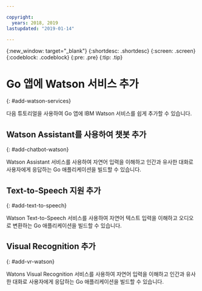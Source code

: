```yaml
---

copyright:
  years: 2018, 2019
lastupdated: "2019-01-14"

---
```


{:new_window: target="_blank"}
{:shortdesc: .shortdesc}
{:screen: .screen}
{:codeblock: .codeblock}
{:pre: .pre}
{:tip: .tip}

# Go 앱에 Watson 서비스 추가
{: #add-watson-services}

다음 튜토리얼을 사용하여 Go 앱에 IBM Watson 서비스를 쉽게 추가할 수 있습니다.

<!-- Need topic links once they are moved to the Watson repo. Add links to each section "For more information..." -->

## Watson Assistant를 사용하여 챗봇 추가
{: #add-chatbot-watson}

Watson Assistant 서비스를 사용하여 자연어 입력을 이해하고 인간과 유사한 대화로 사용자에게 응답하는 Go 애플리케이션을 빌드할 수 있습니다.

## Text-to-Speech 지원 추가
{: #add-text-to-speech}

Watson Text-to-Speech 서비스를 사용하여 자연어 텍스트 입력을 이해하고 오디오로 변환하는 Go 애플리케이션을 빌드할 수 있습니다.

## Visual Recognition 추가
{: #add-vr-watson}

Watons Visual Recognition 서비스를 사용하여 자연어 입력을 이해하고 인간과 유사한 대화로 사용자에게 응답하는 Go 애플리케이션을 빌드할 수 있습니다.
